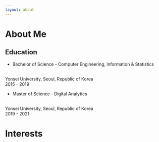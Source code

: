 ```yaml
---
layout: about 
---
```


# About Me
## Education
* Bachelor of Science - Computer Engineering, Information & Statistics
<br/>
Yonsei University, Seoul, Republic of Korea
<br/>
2015 - 2019
<br/>

* Master of Science - Digital Analytics
<br/>
Yonsei University, Seoul, Republic of Korea
<br/>
2019 - 2021
<br/>

# Interests


